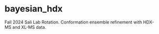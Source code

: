 # bayesian_hdx
Fall 2024 Sali Lab Rotation. Conformation ensemble refinement with HDX-MS and XL-MS data. 

